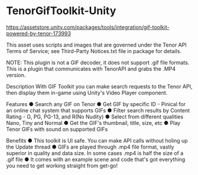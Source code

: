 # TenorGifToolkit-Unity

https://assetstore.unity.com/packages/tools/integration/gif-toolkit-powered-by-tenor-173993

This asset uses scripts and images that are governed under the Tenor API Terms of Service; see Third-Party Notices.txt file in package for details.

NOTE: This plugin is not a GIF decoder, it does not support .gif file formats.
This is a plugin that communicates with TenorAPI and grabs the .MP4 version.

Description
With GIF Toolkit you can make search requests to the Tenor API, then display them in-game using Unity's Video Player component.

Features
● Search any GIF on Tenor
● Get GIF by specific ID - Pinical for an online chat system that supports GIFs
● Filter search results by Content Rating - G, PG, PG-13, and R(No Nudity)
● Select from different qualities Nano, Tiny and Normal
● Get the GIF's thumbnail, title, size, etc
● Play Tenor GIFs with sound on supported GIFs

Benefits
● This toolkit is UI safe. You can make API calls without holing up the Update thread
● GIFs are played through .mp4 file format, vastly superior in quality and data size.
In some cases .mp4 is half the size of a .gif file
● It comes with an example scene and code that's got everything you need to get working straight from get-go!
